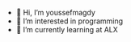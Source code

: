 - 👋 Hi, I’m youssefmagdy
- 👀 I’m interested in programming
- 🌱 I’m currently learning at ALX

<!---
youssefmagdy5/youssefmagdy5 is a ✨ special ✨ repository because its `README.md` (this file) appears on your GitHub profile.
You can click the Preview link to take a look at your changes.
--->
